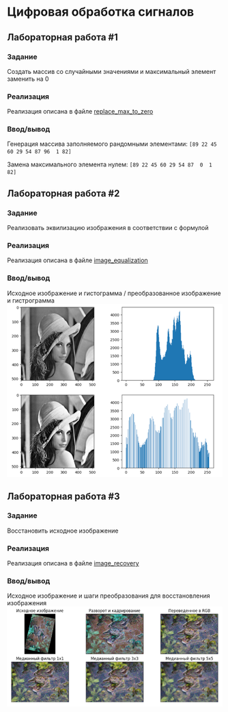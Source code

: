 # Цифровая обработка сигналов

## Лабораторная работа #1
### Задание
Создать массив со случайными значениями и максимальный элемент заменить на 0
### Реализация
Реализация описана в файле [replace_max_to_zero](replace_max_to_zero.py)
### Ввод/вывод
Генерация массива заполняемого рандомными элементами:
`[89 22 45 60 29 54 87 96  1 82]`

Замена максимального элемента нулем:
`[89 22 45 60 29 54 87  0  1 82]`

## Лабораторная работа #2
### Задание
Реализовать эквилизацию изображения в соответствии с формулой
### Реализация
Реализация описана в файле [image_equalization](image_equalization.ipynb)
### Ввод/вывод
Исходное изображение и гистограмма / преобразованное изображение и гистрограмма 
![equalization.png](images/image_equalization.png)

## Лабораторная работа #3
### Задание
Восстановить исходное изображение
### Реализация
Реализация описана в файле [image_recovery](image_recovery.ipynb)
### Ввод/вывод
Исходное изображение и шаги преобразования для восстановления изображения
![image_recovery_result.png](images/image_recovery_result.png)